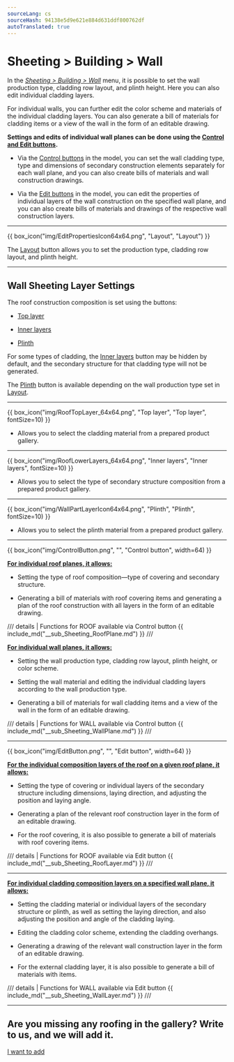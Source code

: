 ```yaml
---
sourceLang: cs
sourceHash: 94138e5d9e621e884d631ddf800762df
autoTranslated: true
---
```


# Sheeting &gt; Building &gt; Wall

<p>In the <u><i>Sheeting &gt; Building &gt; Wall</i></u> menu, it is possible to set the wall production type, cladding row layout, and plinth height. Here you can also edit individual cladding layers.</p>

<p>For individual walls, you can further edit the color scheme and materials of the individual cladding layers. You can also generate a bill of materials for cladding items or a view of the wall in the form of an editable drawing.</p>

<p><b>Settings and edits of individual wall planes can be done using the <u>Control and Edit buttons</u>.</b></p>

<ul>
  <li><p>Via the <u>Control buttons</u> in the model, you can set the wall cladding type, type and dimensions of secondary construction elements separately for each wall plane, and you can also create bills of materials and wall construction drawings.</p></li>
  <li><p>Via the <u>Edit buttons</u> in the model, you can edit the properties of individual layers of the wall construction on the specified wall plane, and you can also create bills of materials and drawings of the respective wall construction layers.</p></li>
</ul>

<hr class="main">

{{ box_icon("img/EditPropertiesIcon64x64.png", "Layout", "Layout") }}

<p>The <u>Layout</u> button allows you to set the production type, cladding row layout, and plinth height.</p>

<hr class="main">

<h2>Wall Sheeting Layer Settings</h2>

<p>The roof construction composition is set using the buttons:</p>

<ul>
  <li><p><u>Top layer</u></p></li>
  <li><p><u>Inner layers</u></p></li>
  <li><p><u>Plinth</u></p></li>
</ul>

<p>
For some types of cladding, the <u>Inner layers</u> button may be hidden by default, and the secondary structure for that cladding type will not be generated.
</p>

<p>The <u>Plinth</u> button is available depending on the wall production type set in <u>Layout</u>.

<hr>

{{ box_icon("img/RoofTopLayer_64x64.png", "Top layer", "Top layer", fontSize=10) }}
<ul>
  <li><p>Allows you to select the cladding material from a prepared product gallery.</p></li>
</ul>

<hr>

{{ box_icon("img/RoofLowerLayers_64x64.png", "Inner layers", "Inner layers", fontSize=10) }}
<ul>
  <li><p>Allows you to select the type of secondary structure composition from a prepared product gallery.</p></li>
</ul>

<hr>

{{ box_icon("img/WallPartLayerIcon64x64.png", "Plinth", "Plinth", fontSize=10) }}
<ul>
  <li><p>Allows you to select the plinth material from a prepared product gallery.</p></li>
</ul>

<hr class="main">

{{ box_icon("img/ControlButton.png", "", "Control button", width=64) }}

<p><b><u>For individual roof planes, it allows:</u></b></p>
<ul>
  <li><p>Setting the type of roof composition—type of covering and secondary structure.</p></li>
  <li><p>Generating a bill of materials with roof covering items and generating a plan of the roof construction with all layers in the form of an editable drawing.</p></li>
</ul>

/// details | Functions for ROOF available via Control button
{{ include_md("__sub_Sheeting_RoofPlane.md") }}
///

<p><b><u>For individual wall planes, it allows:</u></b></p>
<ul>
<li><p>Setting the wall production type, cladding row layout, plinth height, or color scheme.</p></li>
<li><p>Setting the wall material and editing the individual cladding layers according to the wall production type.</p></li>
<li><p>Generating a bill of materials for wall cladding items and a view of the wall in the form of an editable drawing.</p></li>
</ul>

/// details | Functions for WALL available via Control button
{{ include_md("__sub_Sheeting_WallPlane.md") }}
///

<hr class="main">

{{ box_icon("img/EditButton.png", "", "Edit button", width=64) }}

<p><b><u>For the individual composition layers of the roof on a given roof plane, it allows:</u></b></p>
<ul>
  <li><p>Setting the type of covering or individual layers of the secondary structure including dimensions, laying direction, and adjusting the position and laying angle.</p></li>
  <li><p>Generating a plan of the relevant roof construction layer in the form of an editable drawing.</p></li>
  <li><p>For the roof covering, it is also possible to generate a bill of materials with roof covering items.</p></li>
</ul>

/// details | Functions for ROOF available via Edit button
{{ include_md("__sub_Sheeting_RoofLayer.md") }}
///

<hr class="main">

<p><b><u>For individual cladding composition layers on a specified wall plane, it allows:</u></b></p>
<ul>
<li><p>Setting the cladding material or individual layers of the secondary structure or plinth, as well as setting the laying direction, and also adjusting the position and angle of the cladding laying.</p></li>
<li><p>Editing the cladding color scheme, extending the cladding overhangs.</p></li> 
<li><p>Generating a drawing of the relevant wall construction layer in the form of an editable drawing.</p></li>
<li><p>For the external cladding layer, it is also possible to generate a bill of materials with items.</p></li>
</ul>

/// details | Functions for WALL available via Edit button
{{ include_md("__sub_Sheeting_WallLayer.md") }}
///

<hr class="main">

<h2>Are you missing any roofing in the gallery? Write to us, and we will add it.</h2>
<a href="mailto:jiri.podval@histruct.com?subject=HiStruct Building Configurator Question" class="btn">
  I want to add
</a>

<!-- product: HiStruct Building Configurator -->